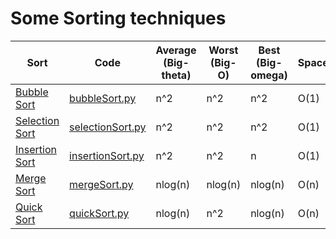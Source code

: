 # Some Sorting techniques

 
 |Sort      | Code   |Average (Big-theta)| Worst  (Big-O) | Best (Big-omega)| Space  |Stable | In Place |
 |----------|--------|-------------------|----------------|-----------------|--------|-------|----------|
 |[Bubble Sort](https://www.geeksforgeeks.org/bubble-sort/)|[bubbleSort.py](https://github.com/Ashish-012/Competitive-Coding/blob/master/sorting/bubbleSort.py)|n^2|n^2|n^2|O(1)|Yes|Yes|
 |[Selection Sort](https://www.geeksforgeeks.org/selection-sort/)|[selectionSort.py](https://github.com/Ashish-012/Competitive-Coding/blob/master/sorting/selectionSort.py)|n^2|n^2|n^2|O(1)|No|Yes|
 |[Insertion Sort](https://www.geeksforgeeks.org/insertion-sort/)|[insertionSort.py](https://github.com/Ashish-012/Competitive-Coding/blob/master/sorting/insertionSort.py)|n^2|n^2|n|O(1)|Yes|Yes|
 |[Merge Sort](https://www.geeksforgeeks.org/merge-sort/)|[mergeSort.py](https://github.com/Ashish-012/Competitive-Coding/blob/master/sorting/mergeSort.py)|nlog(n)|nlog(n)|nlog(n)|O(n)|Yes|No|
 |[Quick Sort](https://www.geeksforgeeks.org/quick-sort/)|[quickSort.py](https://github.com/Ashish-012/Competitive-Coding/blob/master/sorting/quickSort.py)|nlog(n)|n^2|nlog(n)|O(n)|No|Yes|